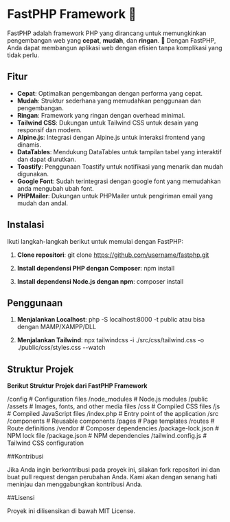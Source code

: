 # FastPHP Framework 🚀

FastPHP adalah framework PHP yang dirancang untuk memungkinkan pengembangan web yang **cepat**, **mudah**, dan **ringan**. 🚀 Dengan FastPHP, Anda dapat membangun aplikasi web dengan efisien tanpa komplikasi yang tidak perlu.

## Fitur

- **Cepat**: Optimalkan pengembangan dengan performa yang cepat.
- **Mudah**: Struktur sederhana yang memudahkan penggunaan dan pengembangan.
- **Ringan**: Framework yang ringan dengan overhead minimal.
- **Tailwind CSS**: Dukungan untuk Tailwind CSS untuk desain yang responsif dan modern.
- **Alpine.js**: Integrasi dengan Alpine.js untuk interaksi frontend yang dinamis.
- **DataTables**: Mendukung DataTables untuk tampilan tabel yang interaktif dan dapat diurutkan.
- **Toastify**: Penggunaan Toastify untuk notifikasi yang menarik dan mudah digunakan.
- **Google Font**: Sudah terintegrasi dengan google font yang memudahkan anda mengubah ubah font.
- **PHPMailer**: Dukungan untuk PHPMailer untuk pengiriman email yang mudah dan andal.

## Instalasi

Ikuti langkah-langkah berikut untuk memulai dengan FastPHP:

1. **Clone repositori**:
   git clone https://github.com/username/fastphp.git


2. **Install dependensi PHP dengan Composer**:
    npm install

3. **Install dependensi Node.js dengan npm**:
    composer install

## Penggunaan

1. **Menjalankan Localhost**:
   php -S localhost:8000 -t public atau bisa dengan MAMP/XAMPP/DLL

2. **Menjalankan Tailwind**:
    npx tailwindcss -i ./src/css/tailwind.css -o ./public/css/styles.css --watch

## Struktur Projek

**Berikut Struktur Projek dari FastPHP Framework**

/config          # Configuration files
/node_modules    # Node.js modules
/public
  /assets        # Images, fonts, and other media files
  /css           # Compiled CSS files
  /js            # Compiled JavaScript files
  /index.php     # Entry point of the application
/src
  /components    # Reusable components
  /pages         # Page templates
  /routes        # Route definitions
/vendor          # Composer dependencies
/package-lock.json # NPM lock file
/package.json   # NPM dependencies
/tailwind.config.js # Tailwind CSS configuration

##Kontribusi

Jika Anda ingin berkontribusi pada proyek ini, silakan fork repositori ini dan buat pull request dengan perubahan Anda. Kami akan dengan senang hati meninjau dan menggabungkan kontribusi Anda.

##Lisensi

Proyek ini dilisensikan di bawah MIT License.
